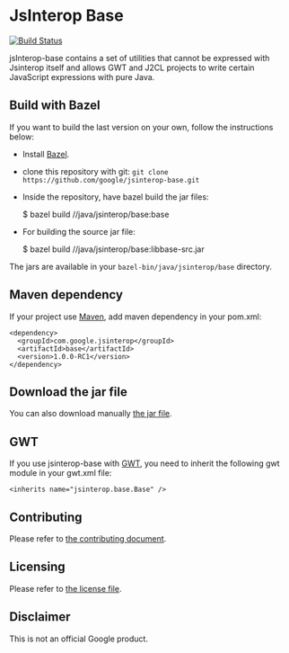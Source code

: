 JsInterop Base
==============

[![Build Status](https://secure.travis-ci.org/google/jsinterop-base.png?branch=master)](http://travis-ci.org/google/jsinterop-base)

jsInterop-base contains a set of utilities that cannot be expressed with
Jsinterop itself and allows GWT and J2CL projects to write certain JavaScript
expressions with pure Java.

Build with Bazel
---------------------
If you want to build the last version on your own, follow the instructions
below:

- Install [Bazel](https://bazel.build/versions/master/docs/install.html).
- clone this repository with git: `git clone https://github.com/google/jsinterop-base.git`
- Inside the repository, have bazel build the jar files:

    $ bazel build //java/jsinterop/base:base

 - For building the source jar file:

    $ bazel build //java/jsinterop/base:libbase-src.jar


The jars are available in your `bazel-bin/java/jsinterop/base` directory.

Maven dependency
------------------
If your project use [Maven](https://maven.apache.org), add maven dependency in
your pom.xml:

    <dependency>
      <groupId>com.google.jsinterop</groupId>
      <artifactId>base</artifactId>
      <version>1.0.0-RC1</version>
    </dependency>


Download the jar file
----------------------
You can also download manually [the jar file](https://oss.sonatype.org/content/repositories/releases/com/google/jsinterop/base/1.0.0-RC1/base-1.0.0-RC1.jar).

GWT
---
If you use jsinterop-base with [GWT](http://www.gwtproject.org/), you need to
inherit the following gwt module in your gwt.xml file:

    <inherits name="jsinterop.base.Base" />

Contributing
------------
Please refer to [the contributing document](CONTRIBUTING.md).

Licensing
---------
Please refer to [the license file](LICENSE).

Disclaimer
----------
This is not an official Google product.

